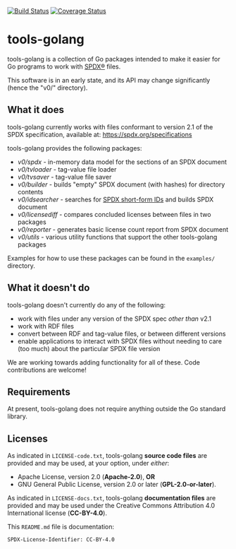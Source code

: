 [![Build Status](https://travis-ci.org/spdx/tools-golang.svg?branch=master)](https://travis-ci.org/spdx/tools-golang)
[![Coverage Status](https://coveralls.io/repos/github/spdx/tools-golang/badge.svg)](https://coveralls.io/github/spdx/tools-golang)

# tools-golang

tools-golang is a collection of Go packages intended to make it easier for
Go programs to work with [SPDX®](https://spdx.org/) files.

This software is in an early state, and its API may change significantly
(hence the "v0/" directory).

## What it does

tools-golang currently works with files conformant to version 2.1 of the
SPDX specification, available at: https://spdx.org/specifications

tools-golang provides the following packages:

* *v0/spdx* - in-memory data model for the sections of an SPDX document
* *v0/tvloader* - tag-value file loader
* *v0/tvsaver* - tag-value file saver
* *v0/builder* - builds "empty" SPDX document (with hashes) for directory contents
* *v0/idsearcher* - searches for [SPDX short-form IDs](https://spdx.org/ids/) and builds SPDX document
* *v0/licensediff* - compares concluded licenses between files in two packages
* *v0/reporter* - generates basic license count report from SPDX document
* *v0/utils* - various utility functions that support the other tools-golang packages

Examples for how to use these packages can be found in the `examples/`
directory.

## What it doesn't do

tools-golang doesn't currently do any of the following:

* work with files under any version of the SPDX spec *other than* v2.1
* work with RDF files
* convert between RDF and tag-value files, or between different versions
* enable applications to interact with SPDX files without needing to care
  (too much) about the particular SPDX file version

We are working towards adding functionality for all of these. Code contributions
are welcome!

## Requirements

At present, tools-golang does not require anything outside the Go standard
library.

## Licenses

As indicated in `LICENSE-code.txt`, tools-golang **source code files** are
provided and may be used, at your option, under *either*:
* Apache License, version 2.0 (**Apache-2.0**), **OR**
* GNU General Public License, version 2.0 or later (**GPL-2.0-or-later**).

As indicated in `LICENSE-docs.txt`, tools-golang **documentation files** are
provided and may be used under the Creative Commons Attribution
4.0 International license (**CC-BY-4.0**).

This `README.md` file is documentation:

`SPDX-License-Identifier: CC-BY-4.0`

